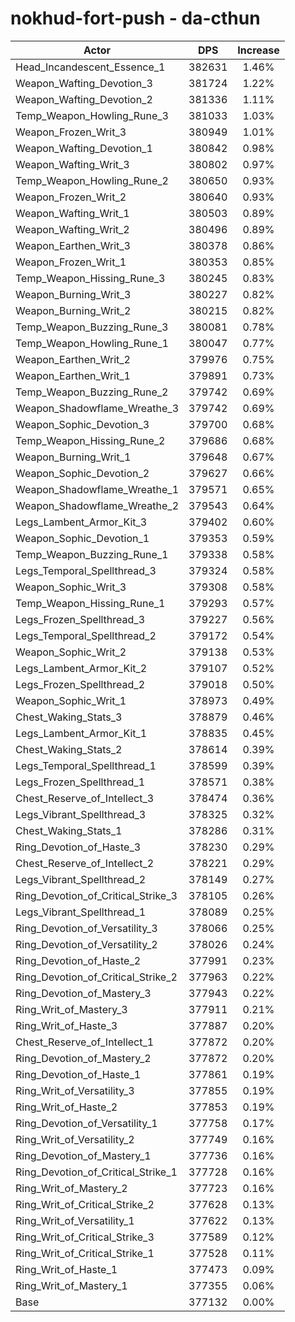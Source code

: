 # nokhud-fort-push - da-cthun
| Actor | DPS | Increase |
|---|:---:|:---:|
|Head_Incandescent_Essence_1|382631|1.46%|
|Weapon_Wafting_Devotion_3|381724|1.22%|
|Weapon_Wafting_Devotion_2|381336|1.11%|
|Temp_Weapon_Howling_Rune_3|381033|1.03%|
|Weapon_Frozen_Writ_3|380949|1.01%|
|Weapon_Wafting_Devotion_1|380842|0.98%|
|Weapon_Wafting_Writ_3|380802|0.97%|
|Temp_Weapon_Howling_Rune_2|380650|0.93%|
|Weapon_Frozen_Writ_2|380640|0.93%|
|Weapon_Wafting_Writ_1|380503|0.89%|
|Weapon_Wafting_Writ_2|380496|0.89%|
|Weapon_Earthen_Writ_3|380378|0.86%|
|Weapon_Frozen_Writ_1|380353|0.85%|
|Temp_Weapon_Hissing_Rune_3|380245|0.83%|
|Weapon_Burning_Writ_3|380227|0.82%|
|Weapon_Burning_Writ_2|380215|0.82%|
|Temp_Weapon_Buzzing_Rune_3|380081|0.78%|
|Temp_Weapon_Howling_Rune_1|380047|0.77%|
|Weapon_Earthen_Writ_2|379976|0.75%|
|Weapon_Earthen_Writ_1|379891|0.73%|
|Temp_Weapon_Buzzing_Rune_2|379742|0.69%|
|Weapon_Shadowflame_Wreathe_3|379742|0.69%|
|Weapon_Sophic_Devotion_3|379700|0.68%|
|Temp_Weapon_Hissing_Rune_2|379686|0.68%|
|Weapon_Burning_Writ_1|379648|0.67%|
|Weapon_Sophic_Devotion_2|379627|0.66%|
|Weapon_Shadowflame_Wreathe_1|379571|0.65%|
|Weapon_Shadowflame_Wreathe_2|379543|0.64%|
|Legs_Lambent_Armor_Kit_3|379402|0.60%|
|Weapon_Sophic_Devotion_1|379353|0.59%|
|Temp_Weapon_Buzzing_Rune_1|379338|0.58%|
|Legs_Temporal_Spellthread_3|379324|0.58%|
|Weapon_Sophic_Writ_3|379308|0.58%|
|Temp_Weapon_Hissing_Rune_1|379293|0.57%|
|Legs_Frozen_Spellthread_3|379227|0.56%|
|Legs_Temporal_Spellthread_2|379172|0.54%|
|Weapon_Sophic_Writ_2|379138|0.53%|
|Legs_Lambent_Armor_Kit_2|379107|0.52%|
|Legs_Frozen_Spellthread_2|379018|0.50%|
|Weapon_Sophic_Writ_1|378973|0.49%|
|Chest_Waking_Stats_3|378879|0.46%|
|Legs_Lambent_Armor_Kit_1|378835|0.45%|
|Chest_Waking_Stats_2|378614|0.39%|
|Legs_Temporal_Spellthread_1|378599|0.39%|
|Legs_Frozen_Spellthread_1|378571|0.38%|
|Chest_Reserve_of_Intellect_3|378474|0.36%|
|Legs_Vibrant_Spellthread_3|378325|0.32%|
|Chest_Waking_Stats_1|378286|0.31%|
|Ring_Devotion_of_Haste_3|378230|0.29%|
|Chest_Reserve_of_Intellect_2|378221|0.29%|
|Legs_Vibrant_Spellthread_2|378149|0.27%|
|Ring_Devotion_of_Critical_Strike_3|378105|0.26%|
|Legs_Vibrant_Spellthread_1|378089|0.25%|
|Ring_Devotion_of_Versatility_3|378066|0.25%|
|Ring_Devotion_of_Versatility_2|378026|0.24%|
|Ring_Devotion_of_Haste_2|377991|0.23%|
|Ring_Devotion_of_Critical_Strike_2|377963|0.22%|
|Ring_Devotion_of_Mastery_3|377943|0.22%|
|Ring_Writ_of_Mastery_3|377911|0.21%|
|Ring_Writ_of_Haste_3|377887|0.20%|
|Chest_Reserve_of_Intellect_1|377872|0.20%|
|Ring_Devotion_of_Mastery_2|377872|0.20%|
|Ring_Devotion_of_Haste_1|377861|0.19%|
|Ring_Writ_of_Versatility_3|377855|0.19%|
|Ring_Writ_of_Haste_2|377853|0.19%|
|Ring_Devotion_of_Versatility_1|377758|0.17%|
|Ring_Writ_of_Versatility_2|377749|0.16%|
|Ring_Devotion_of_Mastery_1|377736|0.16%|
|Ring_Devotion_of_Critical_Strike_1|377728|0.16%|
|Ring_Writ_of_Mastery_2|377723|0.16%|
|Ring_Writ_of_Critical_Strike_2|377628|0.13%|
|Ring_Writ_of_Versatility_1|377622|0.13%|
|Ring_Writ_of_Critical_Strike_3|377589|0.12%|
|Ring_Writ_of_Critical_Strike_1|377528|0.11%|
|Ring_Writ_of_Haste_1|377473|0.09%|
|Ring_Writ_of_Mastery_1|377355|0.06%|
|Base|377132|0.00%|
